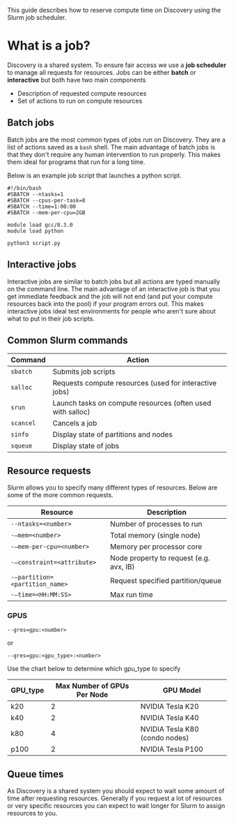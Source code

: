 This guide describes how to reserve compute time on Discovery using the Slurm job scheduler.

# What is a job?

Discovery is a shared system. To ensure fair access we use a **job scheduler** to manage all requests for resources. Jobs can be either **batch** or **interactive** but both have two main components

* Description of requested compute resources
* Set of actions to run on compute resources

## Batch jobs

Batch jobs are the most common types of jobs run on Discovery. They are a list of actions saved as a `bash` shell. The main advantage of batch jobs is that they don't require any human intervention to run properly. This makes them ideal for programs that run for a long time.

Below is an example job script that launches a python script.

    #!/bin/bash
    #SBATCH --ntasks=1
    #SBATCH --cpus-per-task=8
    #SBATCH --time=1:00:00
    #SBATCH --mem-per-cpu=2GB

    module load gcc/8.3.0
    module load python

    python3 script.py

## Interactive jobs

Interactive jobs are similar to batch jobs but all actions are typed manually on the command line. The main advantage of an interactive job is that you get immediate feedback and the job will not end (and put your compute resources back into the pool) if your program errors out. This makes interactive jobs ideal test environments for people who aren't sure about what to put in their job scripts.


## Common Slurm commands

| Command| Action|
|--|--|
| `sbatch`  | Submits job scripts |
| `salloc`  | Requests compute resources (used for interactive jobs)|
| `srun`    | Launch tasks on compute resources (often used with salloc)|
| `scancel` | Cancels a job|
| `sinfo`   | Display state of partitions and nodes|
| `squeue`  | Display state of jobs|



## Resource requests

Slurm allows you to specify many different types of resources. Below are some of the more common requests.

| Resource | Description|
|---|---|
|`--ntasks=<number>`| Number of processes to run|
| `-–mem=<number>` |Total memory (single node) |
|`-–mem-per-cpu=<number>` |	Memory per processor core|
|`-–constraint=<attribute>` |	Node property to request (e.g. avx, IB)|
|`-–partition=<partition_name>`| 	Request specified partition/queue|
|`-–time=<HH:MM:SS>`| Max run time|

### GPUS

    --gres=gpu:<number>
or

    --gres=gpu:<gpu_type>:<number>

Use the chart below to determine which gpu_type to specify

| GPU_type |	Max Number of GPUs Per Node |	GPU Model|
| ---|---|---|
|k20 	|2| NVIDIA Tesla K20|
|k40 	|2|	NVIDIA Tesla K40|
|k80 	|4| NVIDIA Tesla K80 (condo nodes)|
|p100   |2| NVIDIA Tesla P100|

## Queue times

As Discovery is a shared system you should expect to wait some amount of time after requesting resources. Generally if you request a lot of resources or very specific resources you can expect to wait longer for Slurm to assign resources to you. 
